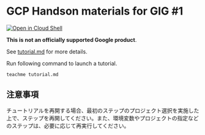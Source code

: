 # GCP Handson materials for GIG #1

[![Open in Cloud Shell](https://gstatic.com/cloudssh/images/open-btn.png)](https://ssh.cloud.google.com/cloudshell/open?cloudshell_git_repo=https://github.com/tkm-Rack/gcp-lab&cloudshell_working_dir=instance-group&cloudshell_tutorial=tutorial.md)

**This is not an officially supported Google product**.

See [tutorial.md](tutorial.md) for more details.

Run following command to launch a tutorial.

```
teachme tutorial.md
```

## 注意事項

チュートリアルを再開する場合、最初のステップのプロジェクト選択を実施した上で、ステップを再開してください。また、環境変数やプロジェクトの指定などのステップは、必要に応じて再実行してください。